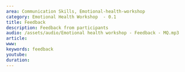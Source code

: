 ```yaml
---
area: Communication Skills, Emotional-health-workshop
category: Emotional Health Workshop  - 0.1
title: Feedback 
description: Feedback from participants
audio: /assets/audio/Emotional health workshop - Feedback - MQ.mp3
article: 
www: 
keywords: feedback
youtube: 
duration: 
--- 
```

